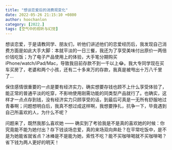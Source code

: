 ```yaml
---
title: "想谈恋爱后的消费观变化"
date: 2022-05-26 21:15:10 +0800
author: hoochanlon
category: [2022.]
tags: [空气中的视听与幻觉]
---
```


想谈恋爱，于是请教同学、朋友们，听他们讲述他们的恋爱经历后，我发现自己消费方面是如此大手大脚：本就平淡的一日三餐，我还为了享受美味付出原价一两倍价钱吃饭；为了电子产品使用上的体验，大手笔分期购买iPhone/watch/iPad/Mac，导致我目前存款不到一千以上😂。我大专同学现在买车买房了，老婆和两个小孩，还有二十多来万的存款，我真是被甩出十万八千里了... <!-- more -->

保住感情很重要的一点是要有经济实力，确实想要存钱也顾不上什么享受体验了，能正常的普通平淡的吃穿，不影响使用刚需功能的同类型产品就行了。也确实，这样才一点点存到钱，没有经济实力只顾享受的话，到最后可真是一无所有舒服地过青春啊；问题想明白后，我真不想过成这样啊，我想要挣扎，抗争一下，毕竟遇到自己所喜欢的人，为什么不呢？

问题来了，既然我那么喜欢她 —— 确实到了考验我是不是真的喜欢她的时候：你究竟能不能为她付出？存下钱谈场恋爱，真的来场双向奔赴？在平常吃饭中，是不是为她能省就省点？冰棒是不是能为她，索性不吃？能不买咖啡喝就不买咖啡喝？省下钱为两人更好的明天！